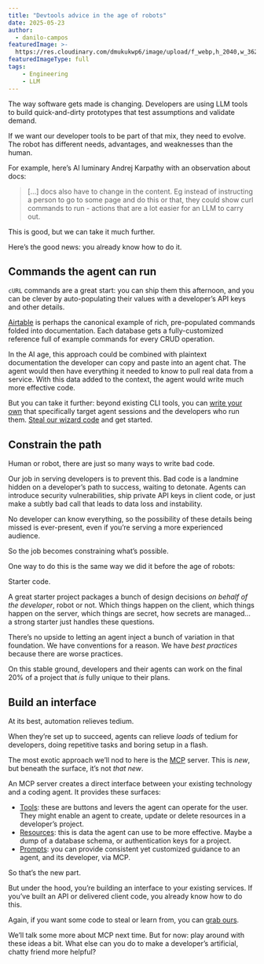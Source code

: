 ```yaml
---
title: "Devtools advice in the age of robots"
date: 2025-05-23
author:
  - danilo-campos
featuredImage: >-
  https://res.cloudinary.com/dmukukwp6/image/upload/f_webp,h_2040,w_3627,c_fill,g_auto,q_auto/math_meme_8b0013533e
featuredImageType: full
tags:
    - Engineering
    - LLM
---
```


The way software gets made is changing. Developers are using LLM tools to build quick-and-dirty prototypes that test assumptions and validate demand.

If we want our developer tools to be part of that mix, they need to evolve. The robot has different needs, advantages, and weaknesses than the human.

For example, here’s AI luminary Andrej Karpathy with an observation about docs:

> […] docs also have to change in the content. Eg instead of instructing a person to go to some page and do this or that, they could show curl commands to run - actions that  are a lot easier for an LLM to carry out.

This is good, but we can take it much further.

Here’s the good news: you already know how to do it.

## Commands the agent can run

`cURL` commands are a great start: you can ship them this afternoon, and you can be clever by auto-populating their values with a developer’s API keys and other details.

[Airtable](https://airtable.com/developers/web/api/introduction) is perhaps the canonical example of rich, pre-populated commands  folded into documentation. Each database gets a fully-customized reference full of example commands for every CRUD operation.

In the AI age, this approach could be combined with plaintext documentation the developer can copy and paste into an agent chat. The agent would then have everything it needed to know to pull real data from a service. With this data added to the context, the agent would write much more effective code.

But you can take it further: beyond existing CLI tools, you can [write your own](/blog/envoy-wizard-llm-agent) that specifically target agent sessions and the developers who run them. [Steal our wizard code](https://github.com/PostHog/wizard) and get started.

## Constrain the path

Human or robot, there are just so many ways to write bad code.

Our job in serving developers is to prevent this. Bad code is a landmine hidden on a developer’s path to success, waiting to detonate. Agents can introduce security vulnerabilities, ship private API keys in client code, or just make a subtly bad call that leads to data loss and instability.

No developer can know everything, so the possibility of these details being missed is ever-present, even if you’re serving a more experienced audience.

So the job becomes constraining what’s possible.

One way to do this is the same way we did it before the age of robots:

Starter code.

A great starter project packages a bunch of design decisions *on behalf of the developer*, robot or not. Which things happen on the client, which things happen on the server, which things are secret, how secrets are managed… a strong starter just handles these questions.

There’s no upside to letting an agent inject a bunch of variation in that foundation. We have conventions for a reason. We have *best practices* because there are worse practices.

On this stable ground, developers and their agents can work on the final 20% of a project that *is* fully unique to their plans.

## Build an interface

At its best, automation relieves tedium.

When they’re set up to succeed, agents can relieve *loads* of tedium for developers, doing repetitive tasks and boring setup in a flash.

The most exotic approach we’ll nod to here is the [MCP](https://github.com/modelcontextprotocol) server. This is *new*, but beneath the surface, it’s not *that new*.

An MCP server creates a direct interface between your existing technology and a coding agent. It provides these surfaces:

- [Tools](https://modelcontextprotocol.io/docs/concepts/tools): these are buttons and levers the agent can operate for the user. They might enable an agent to create, update or delete resources in a developer’s project.
- [Resources](https://modelcontextprotocol.io/docs/concepts/resources): this is data the agent can use to be more effective. Maybe a dump of a database schema, or authentication keys for a project.
- [Prompts](https://modelcontextprotocol.io/docs/concepts/prompts): you can provide consistent yet customized guidance to an agent, and its developer, via MCP.

So that’s the new part.

But under the hood, you’re building an interface to your existing services. If you’ve built an API or delivered client code, you already know how to do this.

Again, if you want some code to steal or learn from, you can [grab ours](https://github.com/PostHog/mcp).

We’ll talk some more about MCP next time. But for now: play around with these ideas a bit. What else can you do to make a developer’s artificial, chatty friend more helpful?